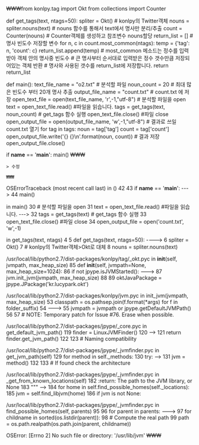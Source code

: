 ₩₩₩from konlpy.tag import Okt
from collections import Counter
 
 
def get_tags(text, ntags=50):
    spliter = Okt()
    # konlpy의 Twitter객체
    nouns = spliter.nouns(text)
    # nouns 함수를 통해서 text에서 명사만 분리/추출
    count = Counter(nouns)
    # Counter객체를 생성하고 참조변수 nouns할당
    return_list = []  # 명사 빈도수 저장할 변수
    for n, c in count.most_common(ntags):
        temp = {'tag': n, 'count': c}
        return_list.append(temp)
    # most_common 메소드는 정수를 입력받아 객체 안의 명사중 빈도수
    # 큰 명사부터 순서대로 입력받은 정수 갯수만큼 저장되어있는 객체 반환
    # 명사와 사용된 갯수를 return_list에 저장합니다.
    return return_list
 
 
def main():
    text_file_name = "o2.txt"
    # 분석할 파일
    noun_count = 20
    # 최대 많은 빈도수 부터 20개 명사 추출
    output_file_name = "count.txt"
    # count.txt 에 저장
    open_text_file = open(text_file_name, 'r',-1,"utf-8")
    # 분석할 파일을 open 
    text = open_text_file.read() #파일을 읽습니다.
    tags = get_tags(text, noun_count) # get_tags 함수 실행
    open_text_file.close()   #파일 close
    open_output_file = open(output_file_name, 'w',-1,"utf-8")
    # 결과로 쓰일 count.txt 열기
    for tag in tags:
        noun = tag['tag']
        count = tag['count']
        open_output_file.write('{} {}\n'.format(noun, count))
    # 결과 저장
    open_output_file.close() 
 
if __name__ == '__main__':
    main()
    ₩₩₩
    
    
    
    
    
    > 수정
    
    ₩₩₩ 
OSErrorTraceback (most recent call last)
<ipython-input-18-85e131260a27> in <module>()
     42 
     43 if __name__ == '__main__':
---> 44     main()

<ipython-input-18-85e131260a27> in main()
     30     # 분석할 파일을 open
     31     text = open_text_file.read() #파일을 읽습니다.
---> 32     tags = get_tags(text) # get_tags 함수 실행
     33     open_text_file.close()   #파일 close
     34     open_output_file = open('count.txt', 'w',-1)

<ipython-input-18-85e131260a27> in get_tags(text, ntags)
      4 
      5 def get_tags(text, ntags=50):
----> 6     spliter = Okt()
      7     # konlpy의 Twitter객체>Okt로 대체
      8     nouns = spliter.nouns(text)

/usr/local/lib/python2.7/dist-packages/konlpy/tag/_okt.pyc in __init__(self, jvmpath, max_heap_size)
     85     def __init__(self, jvmpath=None, max_heap_size=1024):
     86         if not jpype.isJVMStarted():
---> 87             jvm.init_jvm(jvmpath, max_heap_size)
     88 
     89         oktJavaPackage = jpype.JPackage('kr.lucypark.okt')

/usr/local/lib/python2.7/dist-packages/konlpy/jvm.pyc in init_jvm(jvmpath, max_heap_size)
     53     classpath = os.pathsep.join(f.format(*args) for f in folder_suffix)
     54 
---> 55     jvmpath = jvmpath or jpype.getDefaultJVMPath()
     56 
     57     # NOTE: Temporary patch for Issue #76. Erase when possible.

/usr/local/lib/python2.7/dist-packages/jpype/_core.pyc in get_default_jvm_path()
    119         finder = LinuxJVMFinder()
    120 
--> 121     return finder.get_jvm_path()
    122 
    123 # Naming compatibility

/usr/local/lib/python2.7/dist-packages/jpype/_jvmfinder.pyc in get_jvm_path(self)
    129         for method in self._methods:
    130             try:
--> 131                 jvm = method()
    132 
    133                 # If found check the architecture

/usr/local/lib/python2.7/dist-packages/jpype/_jvmfinder.pyc in _get_from_known_locations(self)
    182         :return: The path to the JVM library, or None
    183         """
--> 184         for home in self.find_possible_homes(self._locations):
    185             jvm = self.find_libjvm(home)
    186             if jvm is not None:

/usr/local/lib/python2.7/dist-packages/jpype/_jvmfinder.pyc in find_possible_homes(self, parents)
     95 
     96         for parent in parents:
---> 97             for childname in sorted(os.listdir(parent)):
     98                 # Compute the real path
     99                 path = os.path.realpath(os.path.join(parent, childname))

OSError: [Errno 2] No such file or directory: '/usr/lib/jvm' ₩₩₩
